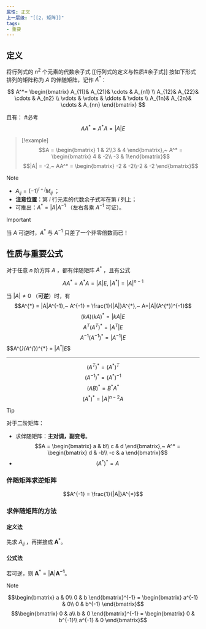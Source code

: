 ```yaml
---
属性: 正文
上一层级: "[[2. 矩阵]]"
tags:
- 重要
---
```


## 定义

将行列式的 $n^{2}$ 个元素的代数余子式 [[行列式的定义与性质#余子式]] 按如下形式排列的矩阵称为 $A$ 的伴随矩阵，记作 $A^{*}$：

$$
A^*=  
\begin{bmatrix}  
  A_{11}& A_{21}& \cdots  & A_{n1} \\  
  A_{12}& A_{22}& \cdots  & A_{n2} \\  
  \vdots & \vdots & \ddots & \vdots \\  
  A_{1n}& A_{2n}& \cdots  & A_{nn}  
\end{bmatrix}
$$

且有： #必考  $$AA^{*} = A^{*}A = |A|E$$ 

> [!example] 
> $$A = \begin{bmatrix} 1 & 2\\3 & 4 \end{bmatrix},~ A^* = \begin{bmatrix} 4 & -2\\ -3 & 1\end{bmatrix}$$
> $$|A| = -2,~ AA^* = \begin{bmatrix} -2 & -2\\-2 & -2 \end{bmatrix}$$

> [!note] 
> - $A_{ij} = (-1)^{i+j}M_{ij}$ ；
> - **注意位置**：第 $i$ 行元素的代数余子式写在第 $i$ 列上；
> - 可推出：$A^{*} = |A|A^{-1}$ （左右各乘 $A^{-1}$ 可证）。
> > [!important] 
> > 当 $A$ 可逆时，$A^{*}$ 与 $A^{-1}$ 只差了一个非零倍数而已！

## 性质与重要公式

对于任意 $n$ 阶方阵 $A$ ，都有伴随矩阵 $A^{*}$ ，且有公式

$$AA^{*} = A^{*}A = |A|E,~ |A^{*}| = |A|^{n-1}$$

当 $|A| \ne 0$ （**可逆**）时，有
$$A^{*} = |A|A^{-1},~ A^{-1} = \frac{1}{|A|}A^{*},~ A=|A|(A^{*})^{-1}$$
$$(kA)(kA)^{*} = |kA|E$$
$$A^{T}(A^{T})^{*} = \left| A^{T}\right|E$$
$$A^{-1}(A^{-1})^{*} = \left| A^{-1}\right|E$$
$$A^{*}(A^{*})^{*} = $\left| A^{*}\right|E$$

---

$$(A^{T})^{*}=(A^{*})^{T}$$
$$(A^{-1})^{*}=(A^{*})^{-1}$$
$$(AB)^{*} = B^{*}A^{*}$$
$$(A^{*})^{*} = |A|^{n-2}A$$

> [!tip] 
> 对于二阶矩阵：
> - 求伴随矩阵：**主对调，副变号**。 $$A = \begin{bmatrix} a & b\\ c & d \end{bmatrix},~ A^* = \begin{bmatrix} d & -b\\ -c & a \end{bmatrix}$$
> - $$(A^{*})^{*} = A$$

### 伴随矩阵求逆矩阵

$$A^{-1} = \frac{1}{|A|}A^{*}$$

### 求伴随矩阵的方法

#### 定义法

先求 $A_{ij}$ ，再拼接成 $\boldsymbol{A}^{*}$。

#### 公式法

若可逆，则 $\boldsymbol{A}^{*} = |\boldsymbol{A}| \boldsymbol{A^{-1}}$。

> [!note] 
> $$\begin{bmatrix} a & 0\\ 0 & b \end{bmatrix}^{-1} = \begin{bmatrix} a^{-1} & 0\\ 0 & b^{-1} \end{bmatrix}$$
> $$\begin{bmatrix} 0 & a\\ b & 0 \end{bmatrix}^{-1} = \begin{bmatrix} 0 & b^{-1}\\ a^{-1} & 0 \end{bmatrix}$$